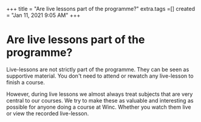 +++
title = "Are live lessons part of the programme?"
extra.tags =[]
created = "Jan 11, 2021 9:05 AM"
+++
# Are live lessons part of the programme?


Live-lessons are not strictly part of the programme. They can be seen as supportive material. You don't need to attend or rewatch any live-lesson to finish a course.

However, during live lessons we almost always treat subjects that are very central to our courses. We try to make these as valuable and interesting as possible for anyone doing a course at Winc. Whether you watch them live or view the recorded live-lesson.
